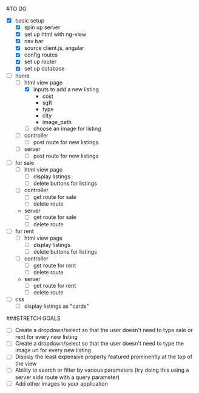 #TO DO

- [X] basic setup
    - [X] spin up server
    - [X] set up html with ng-view
    - [X] nav bar
    - [X] source client.js, angular
    - [X] config routes
    - [X] set up router
    - [X] set up database

- [ ] home
    - [ ] html view page
        - [X] inputs to add a new listing
            - cost
            - sqft
            - type
            - city
            - image_path
        - [ ] choose an image for listing
    - [ ] controller 
        - [ ] post route for new listings
    - [ ] server
        - [ ] post route for new listings

- [ ] for sale
    - [ ] html view page
        - [ ] display listings
        - [ ] delete buttons for listings
    - [ ] controller
        - [ ] get route for sale
        - [ ] delete route
    - server
        - [ ] get route for sale
        - [ ] delete route

- [ ] for rent
    - [ ] html view page
        - [ ] display listings
        - [ ] delete buttons for listings
    - [ ] controller
        - [ ] get route for rent
        - [ ] delete route
    - server
        - [ ] get route for rent
        - [ ] delete route

- [ ] css
    - [ ] display listings as "cards"

###STRETCH GOALS

- [ ] Create a dropdown/select so that the user doesn't need to type sale or rent for every new listing
- [ ] Create a dropdown/select so that the user doesn't need to type the image url for every new listing
- [ ] Display the least expensive property featured prominently at the top of the view
- [ ] Ability to search or filter by various parameters (try doing this using a server side route with a query parameter)
- [ ] Add other images to your application